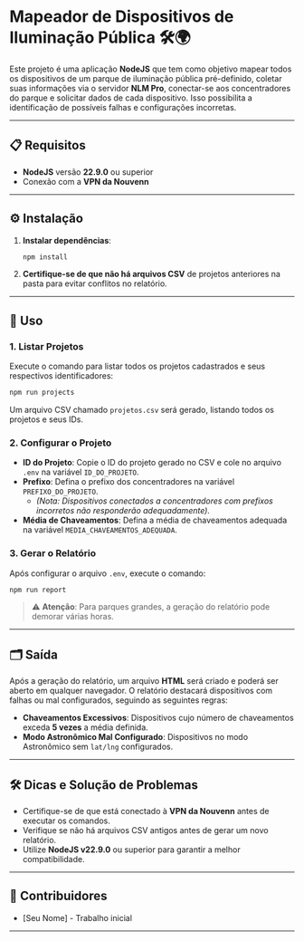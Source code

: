 
# Mapeador de Dispositivos de Iluminação Pública 🛠️🌍

Este projeto é uma aplicação **NodeJS** que tem como objetivo mapear todos os dispositivos de um parque de iluminação pública pré-definido, coletar suas informações via o servidor **NLM Pro**, conectar-se aos concentradores do parque e solicitar dados de cada dispositivo. Isso possibilita a identificação de possíveis falhas e configurações incorretas.

---

## 📋 Requisitos

- **NodeJS** versão **22.9.0** ou superior
- Conexão com a **VPN da Nouvenn**

---

## ⚙️ Instalação

1. **Instalar dependências**:
   ```bash
   npm install
   ```

2. **Certifique-se de que não há arquivos CSV** de projetos anteriores na pasta para evitar conflitos no relatório.

---

## 🚀 Uso

### 1. Listar Projetos
Execute o comando para listar todos os projetos cadastrados e seus respectivos identificadores:
```bash
npm run projects
```

Um arquivo CSV chamado `projetos.csv` será gerado, listando todos os projetos e seus IDs.

### 2. Configurar o Projeto
- **ID do Projeto**: Copie o ID do projeto gerado no CSV e cole no arquivo `.env` na variável `ID_DO_PROJETO`.
- **Prefixo**: Defina o prefixo dos concentradores na variável `PREFIXO_DO_PROJETO`.
   - _(Nota: Dispositivos conectados a concentradores com prefixos incorretos não responderão adequadamente)._
- **Média de Chaveamentos**: Defina a média de chaveamentos adequada na variável `MEDIA_CHAVEAMENTOS_ADEQUADA`.

### 3. Gerar o Relatório
Após configurar o arquivo `.env`, execute o comando:
```bash
npm run report
```
> ⚠️ **Atenção**: Para parques grandes, a geração do relatório pode demorar várias horas.

---

## 🗂️ Saída

Após a geração do relatório, um arquivo **HTML** será criado e poderá ser aberto em qualquer navegador. O relatório destacará dispositivos com falhas ou mal configurados, seguindo as seguintes regras:

- **Chaveamentos Excessivos**: Dispositivos cujo número de chaveamentos exceda **5 vezes** a média definida.
- **Modo Astronômico Mal Configurado**: Dispositivos no modo Astronômico sem `lat/lng` configurados.

---

## 🛠️ Dicas e Solução de Problemas

- Certifique-se de que está conectado à **VPN da Nouvenn** antes de executar os comandos.
- Verifique se não há arquivos CSV antigos antes de gerar um novo relatório.
- Utilize **NodeJS v22.9.0** ou superior para garantir a melhor compatibilidade.

---

## 👥 Contribuidores

- [Seu Nome] - Trabalho inicial

---
